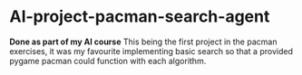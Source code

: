 # AI-project-pacman-search-agent
**Done as part of my AI course**
This being the first project in the pacman exercises, it was my favourite
implementing basic search so that a provided pygame pacman could function with each algorithm.
